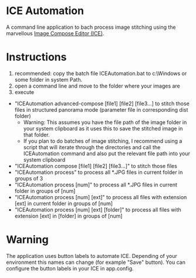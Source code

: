 # ICE Automation

A command line application to bach process image stitching using the marvellous [Image Compose Editor (ICE)](https://www.microsoft.com/en-us/research/product/computational-photography-applications/image-composite-editor).

# Instructions

1) recommended: copy the batch file ICEAutomation.bat to c:\Windows or some folder in system Path.
2) open a command line and move to the folder where your images are
3) execute 
- "ICEAutomation advanced-compose [file1] [file2] [file3...] to stitch those files in structured panorama mode (parameter file in corresponding dist folder)
  - Warning: This assumes you have the file path of the image folder in your system clipboard as it uses this to save the stitched image in that folder. 
  - If you plan to do batches of image stitching, I recommend using a script that will iterate through the directories and call the ICEAutomation command and also put the relevant file path into your system clipboard
- "ICEAutomation compose [file1] [file2] [file3...]" to stitch those files
- "ICEAutomation process" to process all *.JPG files in current folder in groups of 3
- "ICEAutomation process [num]" to process all *.JPG files in current folder in groups of [num]
- "ICEAutomation process [num] [ext]" to process all files with extension [ext] in current folder in groups of [num]
- "ICEAutomation process [num] [ext] [folder]" to process all files with extension [ext] in [folder] in groups of [num]

# Warning

The application uses button labels to automate ICE. Depending of your environment this names can change (for example "Save" button).
You can configure the button labels in your ICE in app.config.

